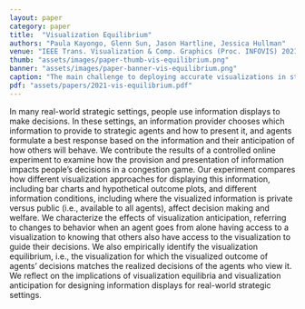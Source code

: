 ```yaml
---
layout: paper
category: paper
title:  "Visualization Equilibrium"
authors: "Paula Kayongo, Glenn Sun, Jason Hartline, Jessica Hullman"
venue: "IEEE Trans. Visualization & Comp. Graphics (Proc. INFOVIS) 2021"
thumb: "assets/images/paper-thumb-vis-equilibrium.png"
banner: "assets/images/paper-banner-vis-equilibrium.png"
caption: "The main challenge to deploying accurate visualizations in strategic environments occurs when there are feedback-induced distributional shifts. To address this challenge we introduce a new solution concept the visualization equilibrium. At the equilibrium, visualizations account for behavioral reactions making them accurate for the distributions they induce."
pdf: "assets/papers/2021-vis-equilibrium.pdf"
---
```


<!-- abstract -->
In many real-world strategic settings, people use information displays to make decisions. In these settings, an information provider chooses which information to provide to strategic agents and how to present it, and agents formulate a best response based on the information and their anticipation of how others will behave. We contribute the results of a controlled online experiment to examine how the provision and presentation of information impacts people’s decisions in a congestion game. Our experiment compares how different visualization approaches for displaying this information, including bar charts and hypothetical outcome plots, and different information conditions, including where the visualized information is private versus public (i.e., available to all agents), affect decision making and welfare. We characterize the effects of visualization anticipation, referring to changes to behavior when an agent goes from alone having access to a visualization to knowing that others also have access to the visualization to guide their decisions. We also empirically identify the visualization equilibrium, i.e., the visualization for which the visualized outcome of agents’ decisions matches the realized decisions of the agents who view it. We reflect on the implications of visualization equilibria and visualization anticipation for designing information displays for real-world strategic settings.